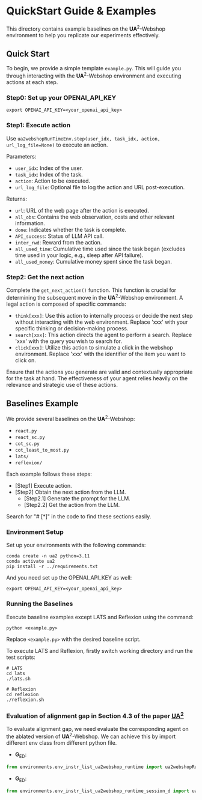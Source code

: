 # QuickStart Guide & Examples

This directory contains example baselines on the **UA**$^2$-Webshop environment to help you replicate our experiments effectively.

## Quick Start

To begin, we provide a simple template `example.py`. This will guide you through interacting with the **UA**$^2$-Webshop environment and executing actions at each step.

### Step0: Set up your OPENAI_API_KEY

```shell
export OPENAI_API_KEY=<your_openai_api_key>
```

### Step1: Execute action

Use `ua2webshopRunTimeEnv.step(user_idx, task_idx, action, url_log_file=None)` to execute an action.

Parameters:
- `user_idx`: Index of the user.
- `task_idx`: Index of the task.
- `action`: Action to be executed.
- `url_log_file`: Optional file to log the action and URL post-execution.

Returns:
- `url`: URL of the web page after the action is executed.
- `all_obs`: Contains the web observation, costs and other relevant information.
- `done`: Indicates whether the task is complete.
- `API_success`: Status of LLM API call.
- `inter_rwd`: Reward from the action.
- `all_used_time`: Cumulative time used since the task began (excludes time used in your logic, e.g., sleep after API failure).
- `all_used_money`: Cumulative money spent since the task began.

### Step2: Get the next action

Complete the `get_next_action()` function. This function is crucial for determining the subsequent move in the **UA**$^2$-Webshop environment. A legal action is composed of specific commands:
- `think[xxx]`: Use this action to internally process or decide the next step without interacting with the web environment. Replace 'xxx' with your specific thinking or decision-making process.
- `search[xxx]`: This action directs the agent to perform a search. Replace 'xxx' with the query you wish to search for.
- `click[xxx]`: Utilize this action to simulate a click in the webshop environment. Replace 'xxx' with the identifier of the item you want to click on.

Ensure that the actions you generate are valid and contextually appropriate for the task at hand. The effectiveness of your agent relies heavily on the relevance and strategic use of these actions.

## Baselines Example

We provide several baselines on the **UA**$^2$-Webshop:
- `react.py`
- `react_sc.py`
- `cot_sc.py`
- `cot_least_to_most.py`
- `lats/`
- `reflexion/`

Each example follows these steps:
- [Step1] Execute action.
- [Step2] Obtain the next action from the LLM.
  - [Step2.1] Generate the prompt for the LLM.
  - [Step2.2] Get the action from the LLM.

Search for "# [*]" in the code to find these sections easily.

### Environment Setup

Set up your environments with the following commands:

```shell
conda create -n ua2 python=3.11
conda activate ua2
pip install -r ../requirements.txt
```

And you need set up the OPENAI_API_KEY as well:

```shell
export OPENAI_API_KEY=<your_openai_api_key>
```

### Running the Baselines

Execute baseline examples except LATS and Reflexion using the command:

```shell
python <example.py>
```

Replace `<example.py>` with the desired baseline script.

To execute LATS and Reflexion, firstly switch working directory and run the test scripts:
```shell
# LATS
cd lats
./lats.sh

# Reflexion
cd reflexion
./reflexion.sh
```

### Evaluation of alignment gap in Section 4.3 of the paper [**UA**$^2$](https://arxiv.org/abs/2402.07744)
To evaluate alignment gap, we need evaluate the corresponding agent on the ablated version of **UA**$^2$-Webshop. We can achieve this by import different env class from different python file.
- $\mathbf{G}_{\mathrm{ED}}$:
```python
from environments.env_instr_list_ua2webshop_runtime import ua2webshopRunTimeEnv
```
- $\mathbf{G}_{\mathrm{ED}}$:
```python
from environments.env_instr_list_ua2webshop_runtime_session_d import ua2webshopRunTimeEnv
```
